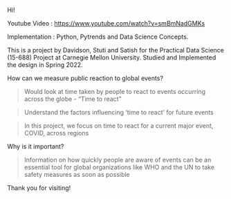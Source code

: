 Hi!

Youtube Video : https://www.youtube.com/watch?v=smBmNadGMKs

Implementation : Python, Pytrends and Data Science Concepts.

This is a project by Davidson, Stuti and Satish for the Practical Data Science (15-688) Project at Carnegie Mellon University.
Studied and Implemented the design in Spring 2022.

How can we measure public reaction to global events?

>Would look at time taken by people to react to events occurring across the globe - “Time to react”

>Understand the factors influencing ‘time to react’ for future events

>In this project, we focus on time to react for a current major event, COVID, across regions

Why is it important?

>Information on how quickly people are aware of events can be an essential tool for global organizations like WHO and the UN to take safety measures as soon as possible 

Thank you for visiting!

